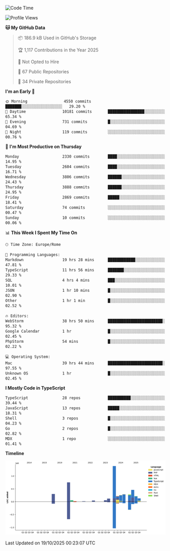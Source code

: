 <!--START_SECTION:waka-->
![Code Time](http://img.shields.io/badge/Code%20Time-6%2C310%20hrs%2026%20mins-blue)

![Profile Views](http://img.shields.io/badge/Profile%20Views-1-blue)

**🐱 My GitHub Data** 

> 📦 186.9 kB Used in GitHub's Storage 
 > 
> 🏆 1,117 Contributions in the Year 2025
 > 
> 🚫 Not Opted to Hire
 > 
> 📜 67 Public Repositories 
 > 
> 🔑 34 Private Repositories 
 > 
**I'm an Early 🐤** 

```text
🌞 Morning                4550 commits        ███████░░░░░░░░░░░░░░░░░░   29.20 % 
🌆 Daytime                10181 commits       ████████████████░░░░░░░░░   65.34 % 
🌃 Evening                731 commits         █░░░░░░░░░░░░░░░░░░░░░░░░   04.69 % 
🌙 Night                  119 commits         ░░░░░░░░░░░░░░░░░░░░░░░░░   00.76 % 
```
📅 **I'm Most Productive on Thursday** 

```text
Monday                   2330 commits        ████░░░░░░░░░░░░░░░░░░░░░   14.95 % 
Tuesday                  2604 commits        ████░░░░░░░░░░░░░░░░░░░░░   16.71 % 
Wednesday                3806 commits        ██████░░░░░░░░░░░░░░░░░░░   24.43 % 
Thursday                 3888 commits        ██████░░░░░░░░░░░░░░░░░░░   24.95 % 
Friday                   2869 commits        █████░░░░░░░░░░░░░░░░░░░░   18.41 % 
Saturday                 74 commits          ░░░░░░░░░░░░░░░░░░░░░░░░░   00.47 % 
Sunday                   10 commits          ░░░░░░░░░░░░░░░░░░░░░░░░░   00.06 % 
```


📊 **This Week I Spent My Time On** 

```text
🕑︎ Time Zone: Europe/Rome

💬 Programming Languages: 
Markdown                 19 hrs 28 mins      ████████████░░░░░░░░░░░░░   47.81 % 
TypeScript               11 hrs 56 mins      ███████░░░░░░░░░░░░░░░░░░   29.33 % 
SQL                      4 hrs 4 mins        ███░░░░░░░░░░░░░░░░░░░░░░   10.01 % 
JSON                     1 hr 10 mins        █░░░░░░░░░░░░░░░░░░░░░░░░   02.90 % 
Other                    1 hr 1 min          █░░░░░░░░░░░░░░░░░░░░░░░░   02.52 % 

🔥 Editors: 
WebStorm                 38 hrs 50 mins      ████████████████████████░   95.32 % 
Google Calendar          1 hr                █░░░░░░░░░░░░░░░░░░░░░░░░   02.45 % 
PhpStorm                 54 mins             █░░░░░░░░░░░░░░░░░░░░░░░░   02.22 % 

💻 Operating System: 
Mac                      39 hrs 44 mins      ████████████████████████░   97.55 % 
Unknown OS               1 hr                █░░░░░░░░░░░░░░░░░░░░░░░░   02.45 % 
```

**I Mostly Code in TypeScript** 

```text
TypeScript               28 repos            ██████████░░░░░░░░░░░░░░░   39.44 % 
JavaScript               13 repos            █████░░░░░░░░░░░░░░░░░░░░   18.31 % 
Shell                    3 repos             █░░░░░░░░░░░░░░░░░░░░░░░░   04.23 % 
Go                       2 repos             █░░░░░░░░░░░░░░░░░░░░░░░░   02.82 % 
MDX                      1 repo              ░░░░░░░░░░░░░░░░░░░░░░░░░   01.41 % 
```



**Timeline**

![Lines of Code chart](https://raw.githubusercontent.com/frnwtr/frnwtr/main/assets/bar_graph.png)


 Last Updated on 19/10/2025 00:23:07 UTC
<!--END_SECTION:waka-->